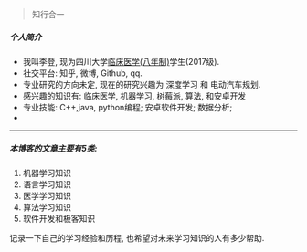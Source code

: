 > 知行合一
  
##### 个人简介
* 我叫李登, 现为四川大学[临床医学(八年制)](http://zs.scu.edu.cn/info/1059/1338.htm)学生(2017级).
* 社交平台: 知乎, 微博, Github, qq.
* 专业研究的方向未定, 现在的研究兴趣为 深度学习 和 电动汽车规划.
* 感兴趣的知识有: 临床医学, 机器学习, 树莓派, 算法, 和安卓开发
* 专业技能: C++,java, python编程; 安卓软件开发; 数据分析;
* 
---

##### 本博客的文章主要有5类:

1. 机器学习知识
2. 语言学习知识
3. 医学学习知识
4. 算法学习知识
5. 软件开发和极客知识

记录一下自己的学习经验和历程, 也希望对未来学习知识的人有多少帮助.